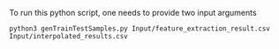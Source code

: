 To run this python script, one needs to provide two input arguments

```
python3 genTrainTestSamples.py Input/feature_extraction_result.csv Input/interpolated_results.csv
```
